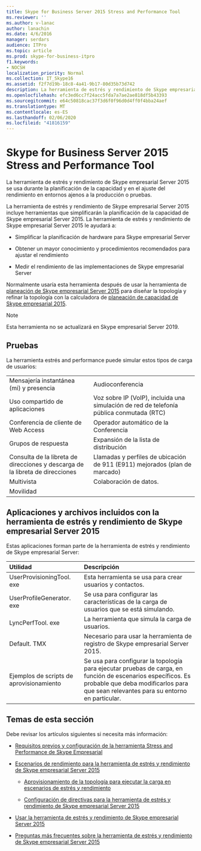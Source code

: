 ```yaml
---
title: Skype for Business Server 2015 Stress and Performance Tool
ms.reviewer: ''
ms.author: v-lanac
author: lanachin
ms.date: 4/6/2016
manager: serdars
audience: ITPro
ms.topic: article
ms.prod: skype-for-business-itpro
f1.keywords:
- NOCSH
localization_priority: Normal
ms.collection: IT_Skype16
ms.assetid: f2f7d19b-18c8-4a41-9b17-80d35b73d742
description: La herramienta de estrés y rendimiento de Skype empresarial Server 2015 se usa durante la planificación de la capacidad y en el ajuste del rendimiento en entornos ajenos a la producción o pruebas.
ms.openlocfilehash: efc3ed6cc7f24acc5fda7a7ae2ae818df5b43393
ms.sourcegitcommit: e64c50818cac37f3d6f0f96d0d4ff0f4bba24aef
ms.translationtype: MT
ms.contentlocale: es-ES
ms.lasthandoff: 02/06/2020
ms.locfileid: "41816159"
---
```

# <a name="skype-for-business-server-2015-stress-and-performance-tool"></a>Skype for Business Server 2015 Stress and Performance Tool
 
La herramienta de estrés y rendimiento de Skype empresarial Server 2015 se usa durante la planificación de la capacidad y en el ajuste del rendimiento en entornos ajenos a la producción o pruebas.
  
La herramienta de estrés y rendimiento de Skype empresarial Server 2015 incluye herramientas que simplificarán la planificación de la capacidad de Skype empresarial Server 2015. La herramienta de estrés y rendimiento de Skype empresarial Server 2015 le ayudará a:
  
- Simplificar la planificación de hardware para Skype empresarial Server
    
- Obtener un mayor conocimiento y procedimientos recomendados para ajustar el rendimiento
    
- Medir el rendimiento de las implementaciones de Skype empresarial Server
    
Normalmente usaría esta herramienta después de usar la herramienta de [planeación de Skype empresarial Server 2015](../../management-tools/planning-tool/planning-tool.md) para diseñar la topología y refinar la topología con la calculadora de [planeación de capacidad de Skype empresarial 2015](../../management-tools/capacity-planning-calculator.md). 

> [!NOTE]
> Esta herramienta no se actualizará en Skype empresarial Server 2019.
  
## <a name="tests"></a>Pruebas

La herramienta estrés and performance puede simular estos tipos de carga de usuarios:
  
|||
|:-----|:-----|
|Mensajería instantánea (mi) y presencia  <br/> |Audioconferencia  <br/> |
|Uso compartido de aplicaciones  <br/> |Voz sobre IP (VoIP), incluida una simulación de red de telefonía pública conmutada (RTC)  <br/> |
|Conferencia de cliente de Web Access  <br/> |Operador automático de la Conferencia  <br/> |
|Grupos de respuesta  <br/> |Expansión de la lista de distribución  <br/> |
|Consulta de la libreta de direcciones y descarga de la libreta de direcciones  <br/> |Llamadas y perfiles de ubicación de 911 (E911) mejorados (plan de marcado)  <br/> |
|Multivista  <br/> |Colaboración de datos.  <br/> |
|Movilidad  <br/> ||
   
## <a name="applications-and-files-included-with-the-skype-for-business-server-2015-stress-and-performance-tool"></a>Aplicaciones y archivos incluidos con la herramienta de estrés y rendimiento de Skype empresarial Server 2015

Estas aplicaciones forman parte de la herramienta de estrés y rendimiento de Skype empresarial Server:
  
|**Utilidad**|**Descripción**|
|:-----|:-----|
|UserProvisioningTool. exe  <br/> |Esta herramienta se usa para crear usuarios y contactos.  <br/> |
|UserProfileGenerator. exe  <br/> |Se usa para configurar las características de la carga de usuarios que se está simulando.  <br/> |
|LyncPerfTool. exe  <br/> |La herramienta que simula la carga de usuarios.  <br/> |
|Default. TMX  <br/> |Necesario para usar la herramienta de registro de Skype empresarial Server 2015.  <br/> |
|Ejemplos de scripts de aprovisionamiento  <br/> |Se usa para configurar la topología para ejecutar pruebas de carga, en función de escenarios específicos. Es probable que deba modificarlos para que sean relevantes para su entorno en particular.  <br/> |
   
## <a name="topics-in-this-section"></a>Temas de esta sección

Debe revisar los artículos siguientes si necesita más información:
  
- [Requisitos previos y configuración de la herramienta Stress and Performance de Skype Empresarial](prerequisites-and-setup.md)
    
- [Escenarios de rendimiento para la herramienta de estrés y rendimiento de Skype empresarial Server 2015](scenarios.md)
    
  - [Aprovisionamiento de la topología para ejecutar la carga en escenarios de estrés y rendimiento](provisioning-the-topology-to-run-load.md)
    
  - [Configuración de directivas para la herramienta de estrés y rendimiento de Skype empresarial Server 2015](configuring-policies.md)
    
- [Usar la herramienta de estrés y rendimiento de Skype empresarial Server 2015](using-the-tool.md)
    
- [Preguntas más frecuentes sobre la herramienta de estrés y rendimiento de Skype empresarial Server 2015](faq.md)
    

